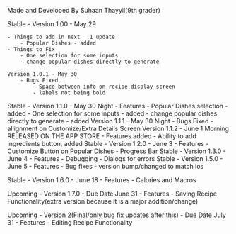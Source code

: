 Made and Developed By Suhaan Thayyil(9th grader)

Stable - Version 1.00 - May 29                                            

    - Things to add in next  .1 update
        - Popular Dishes - added
    - Things to Fix
        - One selection for some inputs
        - change popular dishes directly to generate 

    Version 1.0.1 - May 30
        - Bugs Fixed 
            - Space between info on recipe display screen 
            - labels not being bold

Stable - Version 1.1.0 - May 30 Night
    - Features 
        - Popular Dishes selection - added
        - One selection for some inputs - added
        - change popular dishes directly to generate - added
    Version 1.1.1 - May 30 Night
        - Bugs Fixed 
            - allignment on Customize/Extra Details Screen
    Version 1.1.2 - June 1 Morning
        RELEASED ON THE APP STORE 
        - Features added
            - Ability to add ingredients button, added
Stable - Version 1.2.0 - June 3
    - Features 
        - Customize Button on Popular Dishes
        - Progress Bar
Stable - Version 1.3.0 - June 4
    - Features 
        - Debugging
        - Dialogs for errors 
Stable - Version 1.5.0 - June 5
    - Features 
        - Bug fixes
        - version bump/changed to match ios

Stable - Version 1.6.0 - June 18
    - Features 
        - Calories and Macros 
        
Upcoming - Version 1.7.0 - Due Date June 31 
    - Features 
        - Saving Recipe Functionality(extra version because it is a major addition/change) 

Upcoming - Version 2(Final/only bug fix updates after this) - Due Date July 31 
    - Features 
        - Editing Recipe Functionality 
        








        
